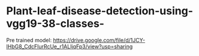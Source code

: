 # Plant-leaf-disease-detection-using-vgg19-38-classes-
Pre trained model:  https://drive.google.com/file/d/1JCY-IHbG8_CdcFlurRcUe_r1ALIjqFp3/view?usp=sharing
